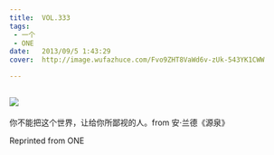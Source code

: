 ```yaml
---
title:	VOL.333
tags:
 - 一个
 - ONE
date:	2013/09/5 1:43:29
cover:	http://image.wufazhuce.com/Fvo9ZHT8VaWd6v-zUk-543YK1CWW

---
```

![](http://image.wufazhuce.com/Fvo9ZHT8VaWd6v-zUk-543YK1CWW)
---

你不能把这个世界，让给你所鄙视的人。from 安·兰德《源泉》
 
Reprinted from ONE
